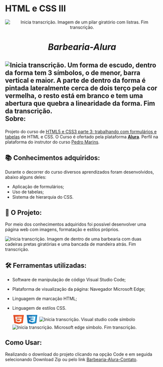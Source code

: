 # HTML e CSS III

<p align= "center">
<img width= "100px"src="https://i.imgur.com/csZfEVD.png" alt= "Inicia transcrição. Imagem de um pilar giratório com listras. Fim transcrição.">
<h1 align = "center"> <em> <strong> Barbearia-Alura </strong> </em> </h1>
</p>

<h2> 
<p display="inline-block">
<img height="30" width="40" src= "https://www.alura.com.br/assets/api/cursos/html5-css3-primeiros-passos.svg" alt= "Inicia transcrição. Um forma de escudo, dentro da forma tem 3 símbolos, o de menor, barra vertical e maior. A parte de dentro da forma é pintada lateralmente cerca de dois terço pela cor vermelha, o resto está em branco e tem uma abertura que quebra a linearidade da forma. Fim da transcrição."/>  
Sobre:
</p>  
</h2>

Projeto do curso de [HTML5 e CSS3 parte 3: trabalhando com formulários e tabelas](https://cursos.alura.com.br/course/html5-css3-formularios-tabelas) de HTML e CSS.
O Curso é ofertado pela plataforma **[Alura](https://www.alura.com.br/)**.
Perfil na plataforma do instrutor do curso [Pedro Marins](https://cursos.alura.com.br/user/opedromarins).



## 📚 Conhecimentos adquiridos:
Durante o decorrer do curso diversos aprendizados foram desenvolvidos, abaixo alguns deles:

  - Aplicação de formulários;
  - Uso de tabelas;
  - Sistema de hierarquia do CSS.
 
  
## 🍃 O Projeto: 
Por meio dos conhecimentos adquiridos foi possível desenvolver uma página web com imagens, formatação e estilos próprios.

<img alt="Inicia transcrição. Imagem de dentro de uma barbearia com duas cadeiras pretas giratórias e uma bancada de mandeira atrás. Fim transcrição." src="https://i.imgur.com/UO6iOx9.jpg">

## 🛠️ Ferramentas utilizadas:

- Software de manipulação de código Visual Studio Code;
- Plataforma de visualização da página: Navegador Microsoft Edge;
- Linguagem de marcação HTML; 
- Linguagem de estilos CSS.

  <img align="center" alt="Inicia transcrição. Símbolo da linguagem de marcação html." height="30" width="40" src="https://raw.githubusercontent.com/devicons/devicon/master/icons/html5/html5-original.svg">
  <img align="center" alt="Inicia transcrição. Símbolo da linguagem de estilos CSS" height="30" width="40" src="https://raw.githubusercontent.com/devicons/devicon/master/icons/css3/css3-original.svg">
  <img align="center" alt= "Inicia transcrição. Visual studio code símbolo" src="https://img.shields.io/badge/Visual_Studio-5C2D91?style=for-the-badge&logo=visual%20studio&logoColor=white">
  <img  align="center" alt= "Inicia transcrição. Microsoft edge símbolo. Fim transcrição." src="https://img.shields.io/badge/Microsoft_Edge-0078D7?style=for-the-badge&logo=Microsoft-edge&logoColor=white">
  
## Como Usar:

Realizando o download do projeto clicando na opção Code e em seguida selecionando Download Zip ou pelo link [Barbearia-Alura-Contato](https://gabriel-dupla.github.io/Contato-Barbearia-Alura-/).


